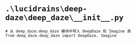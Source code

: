# `.\lucidrains\deep-daze\deep_daze\__init__.py`

```
# 从 deep_daze.deep_daze 模块中导入 DeepDaze 和 Imagine 类
from deep_daze.deep_daze import DeepDaze, Imagine
```